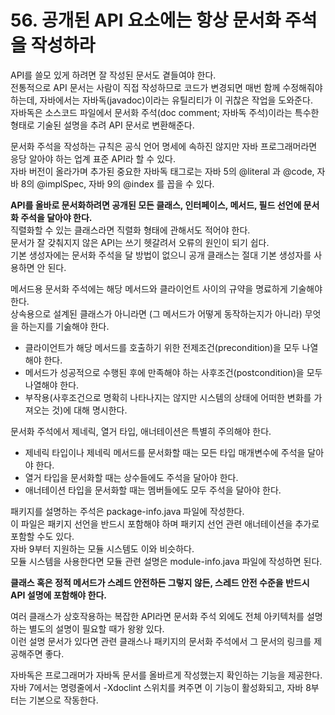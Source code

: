 # 56. 공개된 API 요소에는 항상 문서화 주석을 작성하라

API를 쓸모 있게 하려면 잘 작성된 문서도 곁들여야 한다.  
전통적으로 API 문서는 사람이 직접 작성하므로 코드가 변경되면 매번 함께 수정해줘야 하는데, 자바에서는 자바독(javadoc)이라는 유틸리티가 이 귀찮은 작업을 도와준다.  
자바독은 소스코드 파일에서 문서화 주석(doc comment; 자바독 주석)이라는 특수한 형태로 기술된 설명을 추려 API 문서로 변환해준다.

문서화 주석을 작성하는 규칙은 공식 언어 명세에 속하진 않지만 자바 프로그래머라면 응당 알아야 하는 업계 표준 API라 할 수 있다.  
자바 버전이 올라가며 추가된 중요한 자바독 태그로는 자바 5의 @literal 과 @code, 자바 8의 @implSpec, 자바 9의 @index 를 꼽을 수 있다.

**API를 올바로 문서화하려면 공개된 모든 클래스, 인터페이스, 메서드, 필드 선언에 문서화 주석을 달아야 한다.**  
직렬화할 수 있는 클래스라면 직렬화 형태에 관해서도 적어야 한다.  
문서가 잘 갖춰지지 않은 API는 쓰기 헷갈려서 오류의 원인이 되기 쉽다.  
기본 생성자에는 문서화 주석을 달 방법이 없으니 공개 클래스는 절대 기본 생성자를 사용하면 안 된다.

메서드용 문서화 주석에는 해당 메서드와 클라이언트 사이의 규약을 명료하게 기술해야 한다.  
상속용으로 설계된 클래스가 아니라면 (그 메서드가 어떻게 동작하는지가 아니라) 무엇을 하는지를 기숧해야 한다.

- 클라이언트가 해당 메서드를 호출하기 위한 전제조건(precondition)을 모두 나열해야 한다.
- 메서드가 성공적으로 수행된 후에 만족해야 하는 사후조건(postcondition)을 모두 나열해야 한다.
- 부작용(사후조건으로 명확히 나타나지는 않지만 시스템의 상태에 어떠한 변화를 가져오는 것)에 대해 명시한다.

문서화 주석에서 제네릭, 열거 타입, 애너테이션은 특별히 주의해야 한다.

- 제네릭 타입이나 제네릭 메서드를 문서화할 때는 모든 타입 매개변수에 주석을 달아야 한다.
- 열거 타입을 문서화할 때는 상수들에도 주석을 달아야 한다.
- 애너테이션 타입을 문서화할 때는 멤버들에도 모두 주석을 달아야 한다.

패키지를 설명하는 주석은 package-info.java 파일에 작성한다.  
이 파일은 패키지 선언을 반드시 포함해야 하며 패키지 선언 관련 애너테이션을 추가로 포함할 수도 있다.  
자바 9부터 지원하는 모듈 시스템도 이와 비슷하다.  
모듈 시스템을 사용한다면 모듈 관련 설명은 module-info.java 파일에 작성하면 된다.

**클래스 혹은 정적 메서드가 스레드 안전하든 그렇지 않든, 스레드 안전 수준을 반드시 API 설명에 포함해야 한다.**

여러 클래스가 상호작용하는 복잡한 API라면 문서화 주석 외에도 전체 아키텍처를 설명하는 별도의 설명이 필요할 때가 왕왕 있다.  
이런 설명 문서가 있다면 관련 클래스나 패키지의 문서화 주석에서 그 문서의 링크를 제공해주면 좋다.

자바독은 프로그래머가 자바독 문서를 올바르게 작성했는지 확인하는 기능을 제공한다.  
자바 7에서는 명령줄에서 -Xdoclint 스위치를 켜주면 이 기능이 활성화되고, 자바 8부터는 기본으로 작동한다.